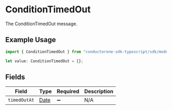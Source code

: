 # ConditionTimedOut

The ConditionTimedOut message.

## Example Usage

```typescript
import { ConditionTimedOut } from "conductorone-sdk-typescript/sdk/models/shared";

let value: ConditionTimedOut = {};
```

## Fields

| Field                                                                                         | Type                                                                                          | Required                                                                                      | Description                                                                                   |
| --------------------------------------------------------------------------------------------- | --------------------------------------------------------------------------------------------- | --------------------------------------------------------------------------------------------- | --------------------------------------------------------------------------------------------- |
| `timedOutAt`                                                                                  | [Date](https://developer.mozilla.org/en-US/docs/Web/JavaScript/Reference/Global_Objects/Date) | :heavy_minus_sign:                                                                            | N/A                                                                                           |
